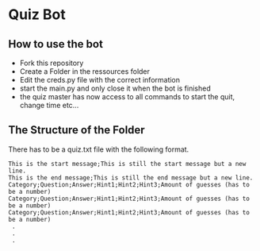 # Quiz Bot

## How to use the bot
- Fork this repository
- Create a Folder in the ressources folder
- Edit the creds.py file with the correct information
- start the main.py and only close it when the bot is finished
- the quiz master has now access to all commands to start the quit, change time etc...

## The Structure of the Folder
There has to be a quiz.txt file with the following format.
```
This is the start message;This is still the start message but a new line.
This is the end message;This is still the end message but a new line.
Category;Question;Answer;Hint1;Hint2;Hint3;Amount of guesses (has to be a number)
Category;Question;Answer;Hint1;Hint2;Hint3;Amount of guesses (has to be a number)
Category;Question;Answer;Hint1;Hint2;Hint3;Amount of guesses (has to be a number)
 .
 .
 .
```
